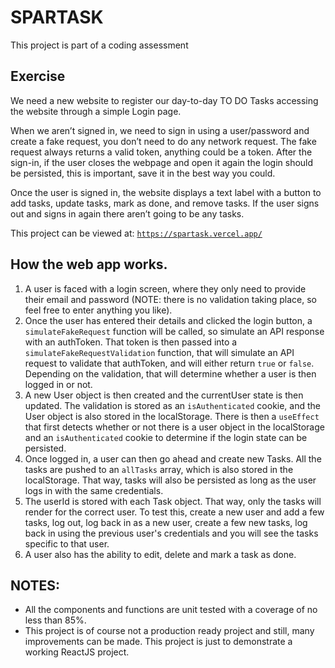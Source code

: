 # SPARTASK

This project is part of a coding assessment

## Exercise

We need a new website to register our day-to-day TO DO Tasks accessing the website through a simple Login page.

When we aren’t signed in, we need to sign in using a user/password and create a fake request, you don’t need to do any network request. The fake request always returns a valid token, anything could be a token. After the sign-in, if the user closes the webpage and open it again the login should be persisted, this is important, save it in the best way you could.

Once the user is signed in, the website displays a text label with a button to add tasks, update tasks, mark as done, and remove tasks. If the user signs out and signs in again there aren’t going to be any tasks.

This project can be viewed at: [`https://spartask.vercel.app/`](https://spartask.vercel.app/)

## How the web app works.
1. A user is faced with a login screen, where they only need to provide their email and password (NOTE: there is no validation taking place, so feel free to enter anything you like).
2. Once the user has entered their details and clicked the login button, a `simulateFakeRequest` function will be called, so simulate an API response with an authToken. That token is then passed into a `simulateFakeRequestValidation` function, that will simulate an API request to validate that authToken, and will either return `true` or `false`. Depending on the validation, that will determine whether a user is then logged in or not.
3. A new User object is then created and the currentUser state is then updated. The validation is stored as an `isAuthenticated` cookie, and the User object is also stored in the localStorage. There is then a `useEffect` that first detects whether or not there is a user object in the localStorage and an `isAuthenticated` cookie to determine if the login state can be persisted.
4. Once logged in, a user can then go ahead and create new Tasks. All the tasks are pushed to an `allTasks` array, which is also stored in the localStorage. That way, tasks will also be persisted as long as the user logs in with the same credentials.
5. The userId is stored with each Task object. That way, only the tasks will render for the correct user. To test this, create a new user and add a few tasks, log out, log back in as a new user, create a few new tasks, log back in using the previous user's credentials and you will see the tasks specific to that user.
6. A user also has the ability to edit, delete and mark a task as done.

## NOTES:
- All the components and functions are unit tested with a coverage of no less than 85%.
- This project is of course not a production ready project and still, many improvements can be made. This project is just to demonstrate a working ReactJS project.
